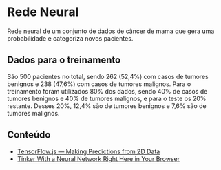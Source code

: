 # Rede Neural

Rede neural de um conjunto de dados de câncer de mama que gera uma probabilidade e categoriza novos pacientes.

## Dados para o treinamento

São 500 pacientes no total, sendo 262 (52,4%) com casos de tumores benignos e 238 (47,6%) com casos de tumores malignos. Para o treinamento foram utilizados 80% dos dados, sendo 40% de casos de tumores benignos e 40% de tumores malignos, e para o teste os 20% restante. Desses 20%, 12,4% são de tumores benignos e 7,6% são de tumores malignos.

## Conteúdo

- [TensorFlow.js — Making Predictions from 2D Data](https://codelabs.developers.google.com/codelabs/tfjs-training-regression/#0)
- [Tinker With a Neural Network Right Here in Your Browser](https://playground.tensorflow.org/#activation=tanh&batchSize=10&dataset=circle&regDataset=reg-plane&learningRate=0.03&regularizationRate=0&noise=0&networkShape=4,2&seed=0.16809&showTestData=false&discretize=false&percTrainData=50&x=true&y=true&xTimesY=false&xSquared=false&ySquared=false&cosX=false&sinX=false&cosY=false&sinY=false&collectStats=false&problem=classification&initZero=false&hideText=false)
